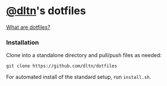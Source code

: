 # [@dltn](https://github.com/dltn)'s dotfiles

[What are dotfiles?](https://dotfiles.github.io)

### Installation

Clone into a standalone directory and pull/push files as needed:

```
git clone https://github.com/dltn/dotfiles
```

For automated install of the standard setup, run `install.sh`.

